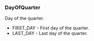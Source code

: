 ### DayOfQuarter
Day of the quarter.

- FIRST_DAY - First day of the quarter.
- LAST_DAY - Last day of the quarter.
